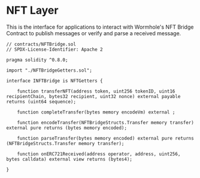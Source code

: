 # NFT Layer

This is the interface for applications to interact with Wormhole's NFT Bridge Contract to publish messages or verify and parse a received message.

```
// contracts/NFTBridge.sol
// SPDX-License-Identifier: Apache 2

pragma solidity ^0.8.0;

import "./NFTBridgeGetters.sol";

interface INFTBridge is NFTGetters {

    function transferNFT(address token, uint256 tokenID, uint16 recipientChain, bytes32 recipient, uint32 nonce) external payable returns (uint64 sequence);

    function completeTransfer(bytes memory encodeVm) external ;

    function encodeTransfer(NFTBridgeStructs.Transfer memory transfer) external pure returns (bytes memory encoded);

    function parseTransfer(bytes memory encoded) external pure returns (NFTBridgeStructs.Transfer memory transfer);

    function onERC721Received(address operator, address, uint256, bytes calldata) external view returns (bytes4);

}

```